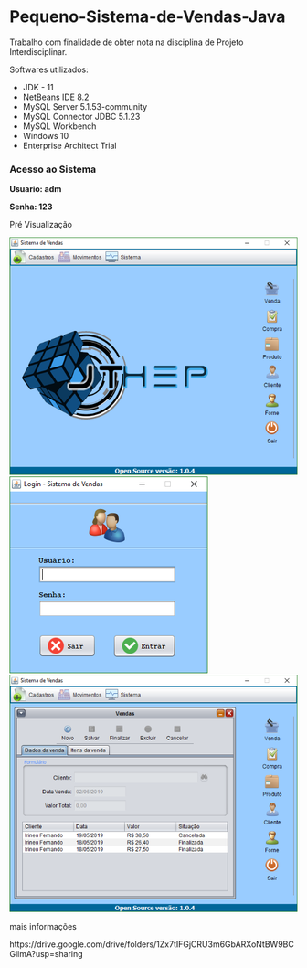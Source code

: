 <h1>Pequeno-Sistema-de-Vendas-Java</h1>
<p>Trabalho com finalidade de obter nota na disciplina de Projeto Interdisciplinar.</p>
<p>Softwares utilizados:
  <ul>
    <li>JDK - 11</li>
    <li>NetBeans IDE 8.2</li>
    <li>MySQL Server 5.1.53-community</li>
    <li>MySQL Connector JDBC 5.1.23</li>
    <li>MySQL Workbench</li> 
    <li>Windows 10</li>
    <li>Enterprise Architect Trial</li>
  </ul>
</p>
<h3> Acesso ao Sistema</h3>
<p><b>Usuario: adm</b></p>
<p><b>Senha: 123</b></p>

<p>Pré Visualização</p>
<a>
    <img src="src/com/jdenner/gui/img/menu.png">
    <img src="src/com/jdenner/gui/img/login.png">
    <img src="src/com/jdenner/gui/img/menu%20venda.png">
</a>

<p>mais informações</p>
<p>https://drive.google.com/drive/folders/1Zx7tIFGjCRU3m6GbARXoNtBW9BCGllmA?usp=sharing</p>
